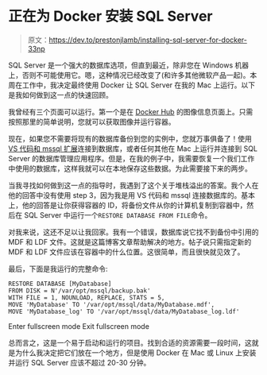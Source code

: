 # 正在为 Docker 安装 SQL Server

> 原文：<https://dev.to/prestonjlamb/installing-sql-server-for-docker-33np>

SQL Server 是一个强大的数据库选项，但直到最近，除非您在 Windows 机器上，否则不可能使用它。嗯，这种情况已经改变了(和许多其他微软产品一起)。本周在工作中，我决定最终使用 Docker 让 SQL Server 在我的 Mac 上运行。以下是我如何做到这一点的快速回顾。

我曾经有三个页面可以运行。第一个是在 [Docker Hub](https://hub.docker.com/r/microsoft/mssql-server-linux/) 的图像信息页面上。只需按照那里的简单说明，您就可以获取图像并运行容器。

现在，如果您不需要将现有的数据库备份到您的实例中，您就万事俱备了！使用 [VS 代码和 mssql 扩展](https://docs.microsoft.com/en-us/sql/linux/sql-server-linux-develop-use-vscode)连接到数据库，或者任何其他在 Mac 上运行并连接到 SQL Server 的数据库管理应用程序。但是，在我的例子中，我需要恢复一个我们工作中使用的数据库，这样我就可以在本地保存这些数据。为此需要接下来的两步。

当我寻找如何做到这一点的指导时，我遇到了这个关于堆栈溢出的答案。我个人在他的回答中没有使用 step 3，因为我是用 VS 代码和 mssql 连接数据库的。基本上，他的回答是让你获得容器的 ID，将备份文件从你的计算机复制到容器中，然后在 SQL Server 中运行一个`RESTORE DATABASE FROM FILE`命令。

对我来说，这还不足以让我回家。我有一个错误，数据库说它找不到备份中引用的 MDF 和 LDF 文件。这就是这篇博客文章帮助解决的地方。帖子说只需指定新的 MDF 和 LDF 文件应该在容器中的什么位置。这很简单，而且很快就见效了。

最后，下面是我运行的完整命令:

```
RESTORE DATABASE [MyDatabase]
FROM DISK = N'/var/opt/mssql/backup.bak'
WITH FILE = 1, NOUNLOAD, REPLACE, STATS = 5,
MOVE 'MyDatabase' TO '/var/opt/mssql/data/MyDatabase.mdf',
MOVE 'MyDatabase_log' TO '/var/opt/mssql/data/MyDatabase_log.ldf' 
```

Enter fullscreen mode Exit fullscreen mode

总而言之，这是一个易于启动和运行的项目。找到合适的资源需要一段时间，这就是为什么我决定把它们放在一个地方，但是使用 Docker 在 Mac 或 Linux 上安装并运行 SQL Server 应该不超过 20-30 分钟。